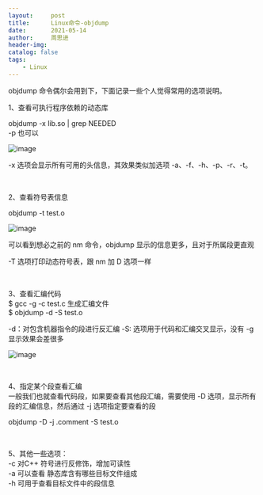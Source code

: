 ```yaml
---
layout:     post
title:      Linux命令-objdump
date:       2021-05-14
author:     周思进
header-img:	
catalog: false
tags:
    - Linux
---
```


objdump 命令偶尔会用到下，下面记录一些个人觉得常用的选项说明。

1、查看可执行程序依赖的动态库  

objdump -x  lib.so | grep NEEDED  
-p 也可以  

![image](https://tva1.sinaimg.cn/large/008i3skNly1gqib9znr7kj30u205u0tt.jpg)

-x 选项会显示所有可用的头信息，其效果类似加选项 -a、-f、-h、-p、-r、-t。


<br/>


2、查看符号表信息  

objdump -t test.o

![image](https://tva1.sinaimg.cn/large/008i3skNly1gqic85a14oj30uu0j8q59.jpg)

可以看到想必之前的 nm 命令，objdump 显示的信息更多，且对于所属段更直观


-T 选项打印动态符号表，跟 nm 加 D 选项一样

<br/>


3、查看汇编代码  
$ gcc -g -c test.c  生成汇编文件  
$ objdump -d  -S test.o    

-d：对包含机器指令的段进行反汇编
-S: 选项用于代码和汇编交叉显示，没有 -g  显示效果会差很多

![image](https://tva1.sinaimg.cn/large/008i3skNly1gqicllt0b8j30ue0gytak.jpg)


<br/>


4、指定某个段查看汇编  
一般我们也就查看代码段，如果要查看其他段汇编，需要使用 -D 选项，显示所有段的汇编信息，然后通过 -j 选项指定要查看的段

objdump -D -j .comment -S test.o


<br/>

5、其他一些选项：  
-c 对C++ 符号进行反修饰，增加可读性  
-a 可以查看 静态库含有哪些目标文件组成  
-h 可用于查看目标文件中的段信息  

